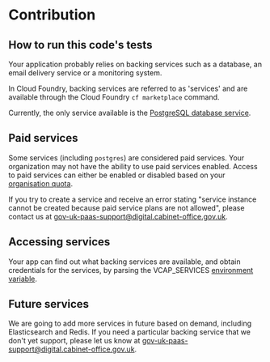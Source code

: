 # Contribution

## How to run this code's tests

Your application probably relies on backing services such as a database, an email delivery service or a monitoring system.

In Cloud Foundry, backing services are referred to as 'services' and are available through the Cloud Foundry ``cf marketplace`` command.

Currently, the only service available is the [PostgreSQL database service](/govuk_documentation_prototype/#using-a-postgresql-service). 

## Paid services

Some services (including ``postgres``) are considered paid services. Your organization may not have the ability to use paid services enabled. Access to paid services can either be enabled or disabled based on your [organisation quota](/govuk_documentation_prototype/#quotas).

If you try to create a service and receive an error stating "service instance cannot be created because paid service plans are not allowed", please contact us at [gov-uk-paas-support@digital.cabinet-office.gov.uk](gov-uk-paas-support@digital.cabinet-office.gov.uk).

## Accessing services

Your app can find out what backing services are available, and obtain credentials for the services, by parsing the VCAP_SERVICES [environment variable](#environment-variables).

## Future services

We are going to add more services in future based on demand, including Elasticsearch and Redis. If you need a particular backing service that we don't yet support, please let us know at [gov-uk-paas-support@digital.cabinet-office.gov.uk](mailto:gov-uk-paas-support@digital.cabinet-office.gov.uk).